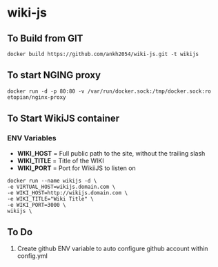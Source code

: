 # wiki-js


## To Build from GIT

```docker build https://github.com/ankh2054/wiki-js.git -t wikijs```

## To start NGING proxy

```docker run -d -p 80:80 -v /var/run/docker.sock:/tmp/docker.sock:ro etopian/nginx-proxy```


## To Start WikiJS container

### ENV Variables

* **WIKI_HOST** = Full public path to the site, without the trailing slash
* **WIKI_TITLE** = Title of the WIKI
* **WIKI_PORT** = Port for WikiiJS to listen on

 ```
 docker run --name wikijs -d \
 -e VIRTUAL_HOST=wikijs.domain.com \
 -e WIKI_HOST=http://wikijs.domain.com \
 -e WIKI_TITLE="Wiki Title" \
 -e WIKI_PORT=3000 \
 wikijs \
 
 ```
 



## To Do

1. Create github ENV variable to auto configure github account within config.yml
